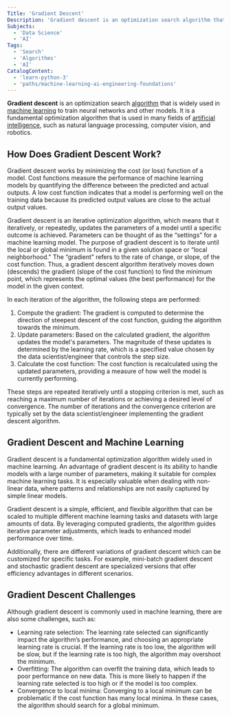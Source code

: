 ```yaml
---
Title: 'Gradient Descent'
Description: 'Gradient descent is an optimization search algorithm that is widely used in machine learning to train neural networks and other models.'
Subjects:
  - 'Data Science'
  - 'AI'
Tags:
  - 'Search'
  - 'Algorithms'
  - 'AI'
CatalogContent:
  - 'learn-python-3'
  - 'paths/machine-learning-ai-engineering-foundations'
---
```


**Gradient descent** is an optimization search [algorithm](https://www.codecademy.com/resources/docs/general/algorithm) that is widely used in [machine learning](https://www.codecademy.com/resources/docs/ai/machine-learning) to train neural networks and other models. It is a fundamental optimization algorithm that is used in many fields of [artificial intelligence](https://www.codecademy.com/resources/docs/ai), such as natural language processing, computer vision, and robotics.

## How Does Gradient Descent Work?

Gradient descent works by minimizing the cost (or loss) function of a model. Cost functions measure the performance of machine learning models by quantifying the difference between the predicted and actual outputs. A low cost function indicates that a model is performing well on the training data because its predicted output values are close to the actual output values.

Gradient descent is an iterative optimization algorithm, which means that it iteratively, or repeatedly, updates the parameters of a model until a specific outcome is achieved. Parameters can be thought of as the “settings” for a machine learning model. The purpose of gradient descent is to iterate until the local or global minimum is found in a given solution space or “local neighborhood." The “gradient” refers to the rate of change, or slope, of the cost function. Thus, a gradient descent algorithm iteratively moves down (descends) the gradient (slope of the cost function) to find the minimum point, which represents the optimal values (the best performance) for the model in the given context.

In each iteration of the algorithm, the following steps are performed:

1. Compute the gradient: The gradient is computed to determine the direction of steepest descent of the cost function, guiding the algorithm towards the minimum.
2. Update parameters: Based on the calculated gradient, the algorithm updates the model's parameters. The magnitude of these updates is determined by the learning rate, which is a specified value chosen by the data scientist/engineer that controls the step size.
3. Calculate the cost function: The cost function is recalculated using the updated parameters, providing a measure of how well the model is currently performing.

These steps are repeated iteratively until a stopping criterion is met, such as reaching a maximum number of iterations or achieving a desired level of convergence. The number of iterations and the convergence criterion are typically set by the data scientist/engineer implementing the gradient descent algorithm.

## Gradient Descent and Machine Learning

Gradient descent is a fundamental optimization algorithm widely used in machine learning. An advantage of gradient descent is its ability to handle models with a large number of parameters, making it suitable for complex machine learning tasks. It is especially valuable when dealing with non-linear data, where patterns and relationships are not easily captured by simple linear models.

Gradient descent is a simple, efficient, and flexible algorithm that can be scaled to multiple different machine learning tasks and datasets with large amounts of data. By leveraging computed gradients, the algorithm guides iterative parameter adjustments, which leads to enhanced model performance over time.

Additionally, there are different variations of gradient descent which can be customized for specific tasks. For example, mini-batch gradient descent and stochastic gradient descent are specialized versions that offer efficiency advantages in different scenarios.

## Gradient Descent Challenges

Although gradient descent is commonly used in machine learning, there are also some challenges, such as:

- Learning rate selection: The learning rate selected can significantly impact the algorithm’s performance, and choosing an appropriate learning rate is crucial. If the learning rate is too low, the algorithm will be slow, but if the learning rate is too high, the algorithm may overshoot the minimum.
- Overfitting: The algorithm can overfit the training data, which leads to poor performance on new data. This is more likely to happen if the learning rate selected is too high or if the model is too complex.
- Convergence to local minima: Converging to a local minimum can be problematic if the cost function has many local minima. In these cases, the algorithm should search for a global minimum.
